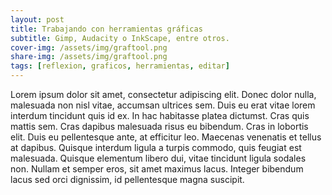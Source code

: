 ```yaml
---
layout: post
title: Trabajando con herramientas gráficas
subtitle: Gimp, Audacity o InkScape, entre otros.
cover-img: /assets/img/graftool.png
share-img: /assets/img/graftool.png
tags: [reflexion, graficos, herramientas, editar]
---
```


Lorem ipsum dolor sit amet, consectetur adipiscing elit. Donec dolor nulla, malesuada non nisl vitae, accumsan ultrices sem. Duis eu erat vitae lorem interdum tincidunt quis id ex. In hac habitasse platea dictumst. Cras quis mattis sem. Cras dapibus malesuada risus eu bibendum. Cras in lobortis elit. Duis eu pellentesque ante, at efficitur leo. Maecenas venenatis et tellus at dapibus. Quisque interdum ligula a turpis commodo, quis feugiat est malesuada. Quisque elementum libero dui, vitae tincidunt ligula sodales non. Nullam et semper eros, sit amet maximus lacus. Integer bibendum lacus sed orci dignissim, id pellentesque magna suscipit.


